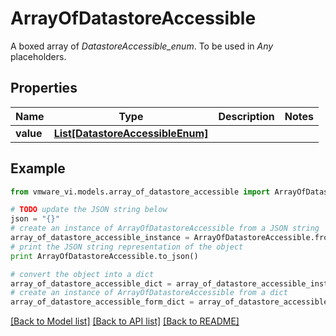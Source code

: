 # ArrayOfDatastoreAccessible

A boxed array of *DatastoreAccessible_enum*. To be used in *Any* placeholders. 

## Properties
Name | Type | Description | Notes
------------ | ------------- | ------------- | -------------
**value** | [**List[DatastoreAccessibleEnum]**](DatastoreAccessibleEnum.md) |  | 

## Example

```python
from vmware_vi.models.array_of_datastore_accessible import ArrayOfDatastoreAccessible

# TODO update the JSON string below
json = "{}"
# create an instance of ArrayOfDatastoreAccessible from a JSON string
array_of_datastore_accessible_instance = ArrayOfDatastoreAccessible.from_json(json)
# print the JSON string representation of the object
print ArrayOfDatastoreAccessible.to_json()

# convert the object into a dict
array_of_datastore_accessible_dict = array_of_datastore_accessible_instance.to_dict()
# create an instance of ArrayOfDatastoreAccessible from a dict
array_of_datastore_accessible_form_dict = array_of_datastore_accessible.from_dict(array_of_datastore_accessible_dict)
```
[[Back to Model list]](../README.md#documentation-for-models) [[Back to API list]](../README.md#documentation-for-api-endpoints) [[Back to README]](../README.md)


